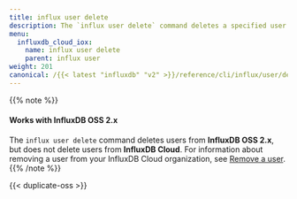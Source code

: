 ```yaml
---
title: influx user delete
description: The `influx user delete` command deletes a specified user.
menu:
  influxdb_cloud_iox:
    name: influx user delete
    parent: influx user
weight: 201
canonical: /{{< latest "influxdb" "v2" >}}/reference/cli/influx/user/delete/
---
```


{{% note %}}
#### Works with InfluxDB OSS 2.x
The `influx user delete` command deletes users from **InfluxDB OSS 2.x**,
but does not delete users from **InfluxDB Cloud**.
For information about removing a user from your InfluxDB Cloud organization, see
[Remove a user](/influxdb/cloud/organizations/users/#remove-a-user-from-your-organization).
{{% /note %}}

{{< duplicate-oss >}}

